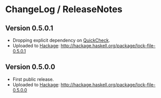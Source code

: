 # ChangeLog / ReleaseNotes


## Version 0.5.0.1

* Dropping explicit dependency on [QuickCheck][].
* Uploaded to [Hackage][]:
  <http://hackage.haskell.org/package/lock-file-0.5.0.1>


## Version 0.5.0.0

* First public release.
* Uploaded to [Hackage][]:
  <http://hackage.haskell.org/package/lock-file-0.5.0.0>



[Hackage]:
  http://hackage.haskell.org/
  "HackageDB (or just Hackage) is a collection of releases of Haskell packages."
[QuickCheck]:
  http://hackage.haskell.org/package/QuickCheck
  "QuickCheck package on Hackage"
